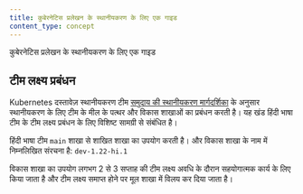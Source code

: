 ```yaml
---
title: कुबेरनेटिस प्रलेखन के स्थानीयकरण के लिए एक गाइड
content_type: concept
---
```

<!-- overview -->

कुबेरनेटिस प्रलेखन के स्थानीयकरण के लिए एक गाइड

<!-- body -->

## टीम लक्ष्य प्रबंधन

Kubernetes दस्तावेज़ स्थानीयकरण टीम [समुदाय की स्थानीयकरण मार्गदर्शिका](/docs/contribute/localization/#branching-strategy) के अनुसार स्थानीयकरण के लिए टीम के मील के पत्थर और विकास शाखाओं का प्रबंधन करती है। यह खंड हिंदी भाषा टीम के टीम लक्ष्य प्रबंधन के लिए विशिष्ट सामग्री से संबंधित है।

हिंदी भाषा टीम `main` शाखा से शाखित शाखा का उपयोग करती है। और विकास शाखा के नाम में निम्नलिखित संरचना है:
`dev-1.22-hi.1`

विकास शाखा का उपयोग लगभग 2 से 3 सप्ताह की टीम लक्ष्य अवधि के दौरान सहयोगात्मक कार्य के लिए किया जाता है और टीम लक्ष्य समाप्त होने पर मूल शाखा में विलय कर दिया जाता है।